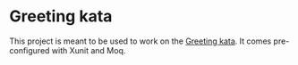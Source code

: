 # Greeting kata

This project is meant to be used to work on the [Greeting
kata](https://github.com/testdouble/contributing-tests/wiki/Greeting-Kata). It
comes pre-configured with Xunit and Moq.
